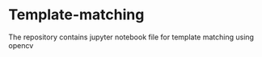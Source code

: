 # Template-matching
The repository contains jupyter notebook file for template matching using opencv
